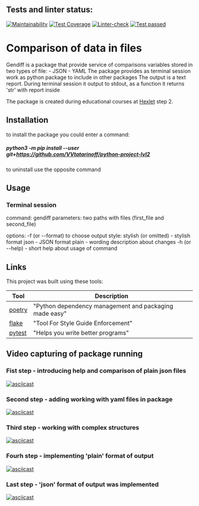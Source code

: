 ## Tests and linter status:
[![Maintainability](https://api.codeclimate.com/v1/badges/773d5f4a0b15c2116805/maintainability)](https://codeclimate.com/github/VVtatarinoff/python-project-lvl2/maintainability)
[![Test Coverage](https://api.codeclimate.com/v1/badges/773d5f4a0b15c2116805/test_coverage)](https://codeclimate.com/github/VVtatarinoff/python-project-lvl2/test_coverage)
[![Linter-check](https://github.com/VVtatarinoff/python-project-lvl2/actions/workflows/linter.yml/badge.svg)](https://github.com/VVtatarinoff/python-project-lvl2/actions/workflows/linter.yml)
[![Test passed](https://github.com/VVtatarinoff/python-project-lvl2/actions/workflows/pytest.yml/badge.svg)](https://github.com/VVtatarinoff/python-project-lvl2/actions/workflows/pytest.yml)

# Comparison of data in files
Gendiff is a package that provide service of comparisons variables stored in two types of file:
    - JSON
    - YAML
The package provides as terminal session work as python package to include in other packages
The output is a text report. During terminal session it output to stdout, as a function it returns 'str' with report inside

The package is created during educational courses at [Hexlet](https://ru.hexlet.io) step 2.

## Installation
to install the package you could enter a command:

##### python3 -m pip install --user git+https://github.com/VVtatarinoff/python-project-lvl2

to uninstall use the opposite command

## Usage

### Terminal session
command: gendiff
parameters: two paths with files (first_file and second_file)

options:
    -f (or --format) to choose output style:
        stylish (or omitted) - stylish format
        json - JSON format
        plain - wording description about changes
    -h (or --help) - short help about usage of command

## Links
This project was built using these tools:

| Tool                                                                        | Description                                             |
|-----------------------------------------------------------------------------|---------------------------------------------------------|
| [poetry](https://poetry.eustace.io/)                                        | "Python dependency management and packaging made easy"  |
| [flake](https://flake8.pycqa.org/en/latest/)                                | "Tool For Style Guide Enforcement"                      |
| [pytest](https://pytest.org/en/latest/)                                     | "Helps you write better programs"                       |

## Video capturing of package running
### Fist step - introducing help and comparison of plain json files
[![asciicast](https://asciinema.org/a/IvsTxKLUL68EdSNxaTLlRcUmb.svg)](https://asciinema.org/a/IvsTxKLUL68EdSNxaTLlRcUmb)

### Second step - adding working with yaml files in package
[![asciicast](https://asciinema.org/a/0ITCH2p4zbInE3jZpaI6dL1ZQ.svg)](https://asciinema.org/a/0ITCH2p4zbInE3jZpaI6dL1ZQ)

### Third step - working with complex structures
[![asciicast](https://asciinema.org/a/gZOR6zbUIWtxpwq6oor6TZB1Q.svg)](https://asciinema.org/a/gZOR6zbUIWtxpwq6oor6TZB1Q)

### Fourh step - implementing 'plain' format of output
[![asciicast](https://asciinema.org/a/zEO9qJHXvEJubse2EqYj3B8gN.svg)](https://asciinema.org/a/zEO9qJHXvEJubse2EqYj3B8gN)

### Last step - 'json' format of output was implemented
[![asciicast](https://asciinema.org/a/4vPEU7IvT8MjyY151Q5hFEKRi.svg)](https://asciinema.org/a/4vPEU7IvT8MjyY151Q5hFEKRi)